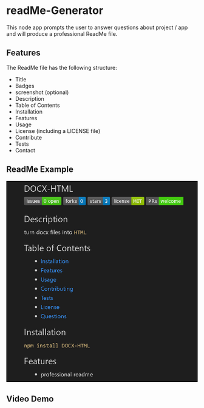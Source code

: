 # readMe-Generator

This node app prompts the user to answer questions about project / app and will produce a professional ReadMe file.

## Features

The ReadMe file has the following structure:

- Title
- Badges
- screenshot (optional)
- Description 
- Table of Contents
- Installation
- Features
- Usage
- License (including a LICENSE file)
- Contribute
- Tests
- Contact

## ReadMe Example

![screenshot of readMe-Generator](/screenshot.jpg)

## Video Demo
